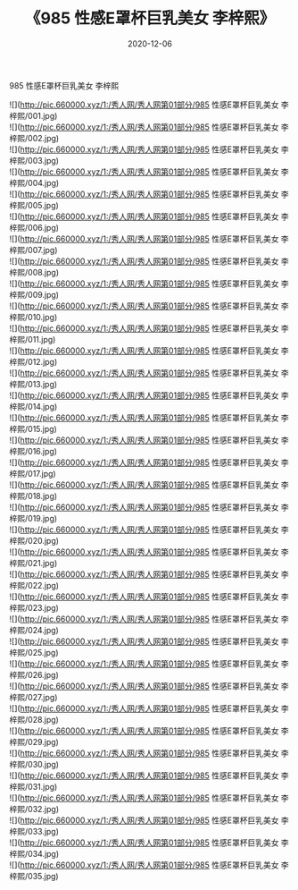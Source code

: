 ﻿---
layout: post
title:  《985 性感E罩杯巨乳美女 李梓熙》
date:   2020-12-06
img: http://pic.660000.xyz/1:/秀人网/秀人网第01部分/985 性感E罩杯巨乳美女 李梓熙/000.jpg
categories: [美女, 清纯, 唯美]
---

985 性感E罩杯巨乳美女 李梓熙

  ![](http://pic.660000.xyz/1:/秀人网/秀人网第01部分/985 性感E罩杯巨乳美女 李梓熙/001.jpg) <br> ![](http://pic.660000.xyz/1:/秀人网/秀人网第01部分/985 性感E罩杯巨乳美女 李梓熙/002.jpg) <br> ![](http://pic.660000.xyz/1:/秀人网/秀人网第01部分/985 性感E罩杯巨乳美女 李梓熙/003.jpg) <br> ![](http://pic.660000.xyz/1:/秀人网/秀人网第01部分/985 性感E罩杯巨乳美女 李梓熙/004.jpg) <br> ![](http://pic.660000.xyz/1:/秀人网/秀人网第01部分/985 性感E罩杯巨乳美女 李梓熙/005.jpg) <br> ![](http://pic.660000.xyz/1:/秀人网/秀人网第01部分/985 性感E罩杯巨乳美女 李梓熙/006.jpg) <br> ![](http://pic.660000.xyz/1:/秀人网/秀人网第01部分/985 性感E罩杯巨乳美女 李梓熙/007.jpg) <br> ![](http://pic.660000.xyz/1:/秀人网/秀人网第01部分/985 性感E罩杯巨乳美女 李梓熙/008.jpg) <br> ![](http://pic.660000.xyz/1:/秀人网/秀人网第01部分/985 性感E罩杯巨乳美女 李梓熙/009.jpg) <br> ![](http://pic.660000.xyz/1:/秀人网/秀人网第01部分/985 性感E罩杯巨乳美女 李梓熙/010.jpg) <br> ![](http://pic.660000.xyz/1:/秀人网/秀人网第01部分/985 性感E罩杯巨乳美女 李梓熙/011.jpg) <br> ![](http://pic.660000.xyz/1:/秀人网/秀人网第01部分/985 性感E罩杯巨乳美女 李梓熙/012.jpg) <br> ![](http://pic.660000.xyz/1:/秀人网/秀人网第01部分/985 性感E罩杯巨乳美女 李梓熙/013.jpg) <br> ![](http://pic.660000.xyz/1:/秀人网/秀人网第01部分/985 性感E罩杯巨乳美女 李梓熙/014.jpg) <br> ![](http://pic.660000.xyz/1:/秀人网/秀人网第01部分/985 性感E罩杯巨乳美女 李梓熙/015.jpg) <br> ![](http://pic.660000.xyz/1:/秀人网/秀人网第01部分/985 性感E罩杯巨乳美女 李梓熙/016.jpg) <br> ![](http://pic.660000.xyz/1:/秀人网/秀人网第01部分/985 性感E罩杯巨乳美女 李梓熙/017.jpg) <br> ![](http://pic.660000.xyz/1:/秀人网/秀人网第01部分/985 性感E罩杯巨乳美女 李梓熙/018.jpg) <br> ![](http://pic.660000.xyz/1:/秀人网/秀人网第01部分/985 性感E罩杯巨乳美女 李梓熙/019.jpg) <br> ![](http://pic.660000.xyz/1:/秀人网/秀人网第01部分/985 性感E罩杯巨乳美女 李梓熙/020.jpg) <br> ![](http://pic.660000.xyz/1:/秀人网/秀人网第01部分/985 性感E罩杯巨乳美女 李梓熙/021.jpg) <br> ![](http://pic.660000.xyz/1:/秀人网/秀人网第01部分/985 性感E罩杯巨乳美女 李梓熙/022.jpg) <br> ![](http://pic.660000.xyz/1:/秀人网/秀人网第01部分/985 性感E罩杯巨乳美女 李梓熙/023.jpg) <br> ![](http://pic.660000.xyz/1:/秀人网/秀人网第01部分/985 性感E罩杯巨乳美女 李梓熙/024.jpg) <br> ![](http://pic.660000.xyz/1:/秀人网/秀人网第01部分/985 性感E罩杯巨乳美女 李梓熙/025.jpg) <br> ![](http://pic.660000.xyz/1:/秀人网/秀人网第01部分/985 性感E罩杯巨乳美女 李梓熙/026.jpg) <br> ![](http://pic.660000.xyz/1:/秀人网/秀人网第01部分/985 性感E罩杯巨乳美女 李梓熙/027.jpg) <br> ![](http://pic.660000.xyz/1:/秀人网/秀人网第01部分/985 性感E罩杯巨乳美女 李梓熙/028.jpg) <br> ![](http://pic.660000.xyz/1:/秀人网/秀人网第01部分/985 性感E罩杯巨乳美女 李梓熙/029.jpg) <br> ![](http://pic.660000.xyz/1:/秀人网/秀人网第01部分/985 性感E罩杯巨乳美女 李梓熙/030.jpg) <br> ![](http://pic.660000.xyz/1:/秀人网/秀人网第01部分/985 性感E罩杯巨乳美女 李梓熙/031.jpg) <br> ![](http://pic.660000.xyz/1:/秀人网/秀人网第01部分/985 性感E罩杯巨乳美女 李梓熙/032.jpg) <br> ![](http://pic.660000.xyz/1:/秀人网/秀人网第01部分/985 性感E罩杯巨乳美女 李梓熙/033.jpg) <br> ![](http://pic.660000.xyz/1:/秀人网/秀人网第01部分/985 性感E罩杯巨乳美女 李梓熙/034.jpg) <br> ![](http://pic.660000.xyz/1:/秀人网/秀人网第01部分/985 性感E罩杯巨乳美女 李梓熙/035.jpg) <br>